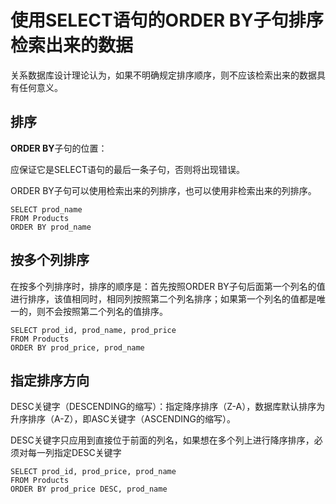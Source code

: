 # 使用SELECT语句的ORDER BY子句排序检索出来的数据

关系数据库设计理论认为，如果不明确规定排序顺序，则不应该检索出来的数据具有任何意义。

## 排序

**ORDER BY**子句的位置：

应保证它是SELECT语句的最后一条子句，否则将出现错误。

ORDER BY子句可以使用检索出来的列排序，也可以使用非检索出来的列排序。

```
SELECT prod_name
FROM Products
ORDER BY prod_name
```

## 按多个列排序

在按多个列排序时，排序的顺序是：首先按照ORDER BY子句后面第一个列名的值进行排序，该值相同时，相同列按照第二个列名排序；如果第一个列名的值都是唯一的，则不会按照第二个列名的值排序。

```
SELECT prod_id, prod_name, prod_price
FROM Products
ORDER BY prod_price, prod_name
```

## 指定排序方向

DESC关键字（DESCENDING的缩写）：指定降序排序（Z-A），数据库默认排序为升序排序（A-Z），即ASC关键字（ASCENDING的缩写）。

DESC关键字只应用到直接位于前面的列名，如果想在多个列上进行降序排序，必须对每一列指定DESC关键字

```
SELECT prod_id, prod_price, prod_name
FROM Products
ORDER BY prod_price DESC, prod_name
```



